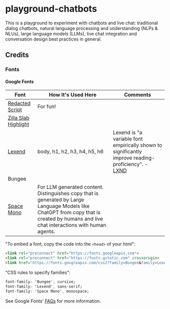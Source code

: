 # playground-chatbots

This is a playground to experiment with chatbots and live chat: traditional dialog chatbots, natural language processing and understanding (NLPs &amp; NLUs), large language models (LLMs), live chat integration and conversation design best practices in general.

## Credits

### Fonts

#### Google Fonts

| Font | How It's Used Here | Comments |
| --- | --- | --- |
|[Redacted Script](https://fonts.google.com/specimen/Redacted+Script)| For fun! | |
| [Zilla Slab Highlight](https://fonts.google.com/specimen/Zilla+Slab+Highlight) |
| [Lexend](https://fonts.google.com/specimen/Lexend) | body, h1, h2, h3, h4, h5, h6 | Lexend is "a variable font empirically shown to significantly improve reading-proficiency". - [LXND](https://www.lexend.com/) |
| Bungee | | |
| [Space Mono](https://fonts.google.com/specimen/Space+Mono) | For LLM generated content.  Distinguishes copy that is generated by Large Language Models like ChatGPT from copy that is created by humans and live chat interactions with human agents. | |

"To embed a font, copy the code into the <code>&lt;head&gt;</code> of your html":

```html
<link rel="preconnect" href="https://fonts.googleapis.com">
<link rel="preconnect" href="https://fonts.gstatic.com" crossorigin>
<link href="https://fonts.googleapis.com/css2?family=Bungee&family=Lexend:wght@100;200;300;400;500;600;700;800;900&family=Space+Mono:ital,wght@0,400;0,700;1,400;1,700&display=swap" rel="stylesheet">
```

"CSS rules to specify families":

```css
font-family: 'Bungee', cursive;
font-family: 'Lexend', sans-serif;
font-family: 'Space Mono', monospace;
```

See Google Fonts' [FAQs](https://developers.google.com/fonts/faq) for more information.
